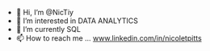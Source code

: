 - 👋 Hi, I’m @NicTiy
- 👀 I’m interested in DATA ANALYTICS
- 🌱 I’m currently SQL 
- 📫 How to reach me ... www.linkedin.com/in/nicoletpitts

